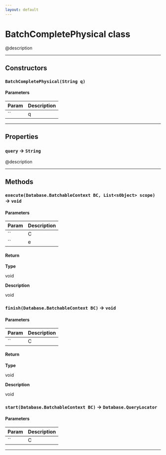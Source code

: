 ```yaml
---
layout: default
---
```

# BatchCompletePhysical class

@description

---
## Constructors
### `BatchCompletePhysical(String q)`
#### Parameters
|Param|Description|
|-----|-----------|
|`` | q |

---
## Properties

### `query` → `String`

@description

---
## Methods
### `execute(Database.BatchableContext BC, List<sObject> scope)` → `void`
#### Parameters
|Param|Description|
|-----|-----------|
|`` | C |
|`` | e |

#### Return

**Type**

void

**Description**

void

### `finish(Database.BatchableContext BC)` → `void`
#### Parameters
|Param|Description|
|-----|-----------|
|`` | C |

#### Return

**Type**

void

**Description**

void

### `start(Database.BatchableContext BC)` → `Database.QueryLocator`
#### Parameters
|Param|Description|
|-----|-----------|
|`` | C |

---
